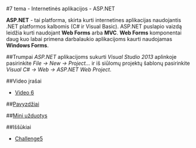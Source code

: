 ﻿#7 tema - Internetinės aplikacijos - ASP.NET

**ASP.NET** - tai platforma, skirta kurti internetines aplikacijas naudojantis .NET platformos kalbomis (C# ir Visual Basic). ASP.NET puslapio vaizdą leidžia kurti naudojant **Web Forms** arba **MVC**. **Web Forms** komponentai daug kuo labai primena darbalaukio aplikacijoms kaurti naudojamas **Windows Forms**.

##Trumpai
*ASP.NET* aplikacijoms sukurti *Visual Studio 2013* aplinkoje pasirinkite *File -> New -> Project...* ir iš siūlomų projektų šablonų pasirinkite *Visual C# -> Web -> ASP.NET Web Project*.

##Video įrašai
- [Video 6](https://github.com/niku-live/jpvs2015/blob/master/VIDEO.md#video-6)

##[Pavyzdžiai](https://github.com/niku-live/jpvs2015/tree/master/07%20tema%20-%20Web%20-%20ASP.NET/Examples)

##[Mini užduotys](https://github.com/niku-live/jpvs2015/tree/master/07%20tema%20-%20Web%20-%20ASP.NET/Mini%20Problems)

##Iššūkiai
- [Challenge5](https://github.com/niku-live/jpvs2015/blob/master/CHALLANGES.md#challange5)